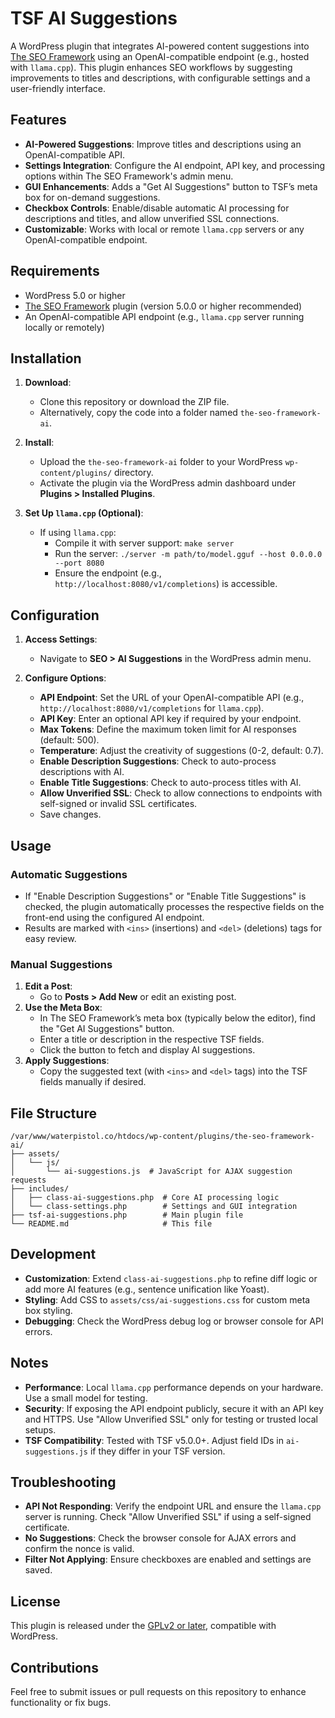 # TSF AI Suggestions

A WordPress plugin that integrates AI-powered content suggestions into [The SEO Framework](https://wordpress.org/plugins/autodescription/) using an OpenAI-compatible endpoint (e.g., hosted with `llama.cpp`). This plugin enhances SEO workflows by suggesting improvements to titles and descriptions, with configurable settings and a user-friendly interface.

## Features

- **AI-Powered Suggestions**: Improve titles and descriptions using an OpenAI-compatible API.
- **Settings Integration**: Configure the AI endpoint, API key, and processing options within The SEO Framework's admin menu.
- **GUI Enhancements**: Adds a "Get AI Suggestions" button to TSF’s meta box for on-demand suggestions.
- **Checkbox Controls**: Enable/disable automatic AI processing for descriptions and titles, and allow unverified SSL connections.
- **Customizable**: Works with local or remote `llama.cpp` servers or any OpenAI-compatible endpoint.

## Requirements

- WordPress 5.0 or higher
- [The SEO Framework](https://wordpress.org/plugins/autodescription/) plugin (version 5.0.0 or higher recommended)
- An OpenAI-compatible API endpoint (e.g., `llama.cpp` server running locally or remotely)

## Installation

1. **Download**:

   - Clone this repository or download the ZIP file.
   - Alternatively, copy the code into a folder named `the-seo-framework-ai`.

2. **Install**:

   - Upload the `the-seo-framework-ai` folder to your WordPress `wp-content/plugins/` directory.
   - Activate the plugin via the WordPress admin dashboard under **Plugins > Installed Plugins**.

3. **Set Up `llama.cpp` (Optional)**:
   - If using `llama.cpp`:
     - Compile it with server support: `make server`
     - Run the server: `./server -m path/to/model.gguf --host 0.0.0.0 --port 8080`
     - Ensure the endpoint (e.g., `http://localhost:8080/v1/completions`) is accessible.

## Configuration

1. **Access Settings**:

   - Navigate to **SEO > AI Suggestions** in the WordPress admin menu.

2. **Configure Options**:
   - **API Endpoint**: Set the URL of your OpenAI-compatible API (e.g., `http://localhost:8080/v1/completions` for `llama.cpp`).
   - **API Key**: Enter an optional API key if required by your endpoint.
   - **Max Tokens**: Define the maximum token limit for AI responses (default: 500).
   - **Temperature**: Adjust the creativity of suggestions (0-2, default: 0.7).
   - **Enable Description Suggestions**: Check to auto-process descriptions with AI.
   - **Enable Title Suggestions**: Check to auto-process titles with AI.
   - **Allow Unverified SSL**: Check to allow connections to endpoints with self-signed or invalid SSL certificates.
   - Save changes.

## Usage

### Automatic Suggestions

- If "Enable Description Suggestions" or "Enable Title Suggestions" is checked, the plugin automatically processes the respective fields on the front-end using the configured AI endpoint.
- Results are marked with `<ins>` (insertions) and `<del>` (deletions) tags for easy review.

### Manual Suggestions

1. **Edit a Post**:
   - Go to **Posts > Add New** or edit an existing post.
2. **Use the Meta Box**:
   - In The SEO Framework’s meta box (typically below the editor), find the "Get AI Suggestions" button.
   - Enter a title or description in the respective TSF fields.
   - Click the button to fetch and display AI suggestions.
3. **Apply Suggestions**:
   - Copy the suggested text (with `<ins>` and `<del>` tags) into the TSF fields manually if desired.

## File Structure

```
/var/www/waterpistol.co/htdocs/wp-content/plugins/the-seo-framework-ai/
├── assets/
│   └── js/
│       └── ai-suggestions.js  # JavaScript for AJAX suggestion requests
├── includes/
│   ├── class-ai-suggestions.php  # Core AI processing logic
│   └── class-settings.php        # Settings and GUI integration
├── tsf-ai-suggestions.php        # Main plugin file
└── README.md                     # This file
```

## Development

- **Customization**: Extend `class-ai-suggestions.php` to refine diff logic or add more AI features (e.g., sentence unification like Yoast).
- **Styling**: Add CSS to `assets/css/ai-suggestions.css` for custom meta box styling.
- **Debugging**: Check the WordPress debug log or browser console for API errors.

## Notes

- **Performance**: Local `llama.cpp` performance depends on your hardware. Use a small model for testing.
- **Security**: If exposing the API endpoint publicly, secure it with an API key and HTTPS. Use "Allow Unverified SSL" only for testing or trusted local setups.
- **TSF Compatibility**: Tested with TSF v5.0.0+. Adjust field IDs in `ai-suggestions.js` if they differ in your TSF version.

## Troubleshooting

- **API Not Responding**: Verify the endpoint URL and ensure the `llama.cpp` server is running. Check "Allow Unverified SSL" if using a self-signed certificate.
- **No Suggestions**: Check the browser console for AJAX errors and confirm the nonce is valid.
- **Filter Not Applying**: Ensure checkboxes are enabled and settings are saved.

## License

This plugin is released under the [GPLv2 or later](https://www.gnu.org/licenses/gpl-2.0.html), compatible with WordPress.

## Contributions

Feel free to submit issues or pull requests on this repository to enhance functionality or fix bugs.
